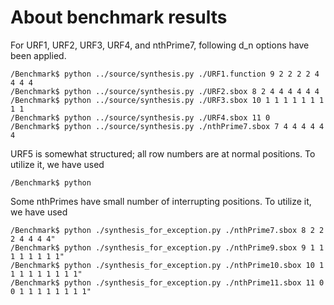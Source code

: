 # About benchmark results

For URF1, URF2, URF3, URF4, and nthPrime7, following d_n options have been applied.
```
/Benchmark$ python ../source/synthesis.py ./URF1.function 9 2 2 2 2 4 4 4 4
/Benchmark$ python ../source/synthesis.py ./URF2.sbox 8 2 4 4 4 4 4 4
/Benchmark$ python ../source/synthesis.py ./URF3.sbox 10 1 1 1 1 1 1 1 1 1
/Benchmark$ python ../source/synthesis.py ./URF4.sbox 11 0
/Benchmark$ python ../source/synthesis.py ./nthPrime7.sbox 7 4 4 4 4 4 4
```

URF5 is somewhat structured; all row numbers are at normal positions. To utilize it, we have used
```
/Benchmark$ python
```

Some nthPrimes have small number of interrupting positions. To utilize it, we have used
```
/Benchmark$ python ./synthesis_for_exception.py ./nthPrime7.sbox 8 2 2 2 4 4 4 4"
/Benchmark$ python ./synthesis_for_exception.py ./nthPrime9.sbox 9 1 1 1 1 1 1 1 1"
/Benchmark$ python ./synthesis_for_exception.py ./nthPrime10.sbox 10 1 1 1 1 1 1 1 1 1"
/Benchmark$ python ./synthesis_for_exception.py ./nthPrime11.sbox 11 0 0 1 1 1 1 1 1 1 1"
```
